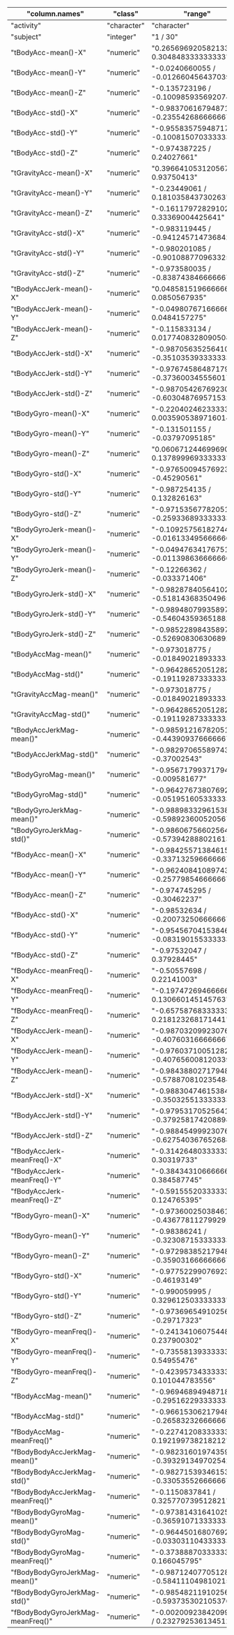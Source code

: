 |"column.names" | "class" | "range" | "mean"|
|---|---|---|---|
| "activity" | "character" | "character" | "Not available"|
| "subject" | "integer" | "1  /  30" | "Not available"
| "tBodyAcc-mean()-X" | "numeric" | "0.265696920582133  /  0.304848333333333" | "0.274966887708401"
| "tBodyAcc-mean()-Y" | "numeric" | "-0.0240660055  /  -0.0126604564370395" | "-0.0177925272996138"
| "tBodyAcc-mean()-Z" | "numeric" | "-0.135723196  /  -0.100985935692074" | "-0.109418462727495"
| "tBodyAcc-std()-X" | "numeric" | "-0.983706167948718  /  -0.235542686666667" | "-0.611908308024356"
| "tBodyAcc-std()-Y" | "numeric" | "-0.955835759487179  /  -0.100815070333333" | "-0.518268046527243"
| "tBodyAcc-std()-Z" | "numeric" | "-0.974387225  /  0.24027661" | "-0.610511144514892"
| "tGravityAcc-mean()-X" | "numeric" | "0.396641053120567  /  0.93750413" | "0.682078255337072"
| "tGravityAcc-mean()-Y" | "numeric" | "-0.23449061  /  0.181035843730263" | "-0.00126792041333595"
| "tGravityAcc-mean()-Z" | "numeric" | "-0.161179728291022  /  0.33369004425641" | "0.0996692828503638"
| "tGravityAcc-std()-X" | "numeric" | "-0.983119445  /  -0.941245714736842" | "-0.965988292000499"
| "tGravityAcc-std()-Y" | "numeric" | "-0.980201085  /  -0.901088770963325" | "-0.956528806158204"
| "tGravityAcc-std()-Z" | "numeric" | "-0.973580035  /  -0.838743846666667" | "-0.938391691871574"
| "tBodyAccJerk-mean()-X" | "numeric" | "0.0485815196666667  /  0.0850567935" | "0.0778493291670314"
| "tBodyAccJerk-mean()-Y" | "numeric" | "-0.0498076716666667  /  0.0484157275" | "0.00747594873699747"
| "tBodyAccJerk-mean()-Z" | "numeric" | "-0.115833134  /  0.0177408328090508" | "-0.00751340770859564"
| "tBodyAccJerk-std()-X" | "numeric" | "-0.987056352564103  /  -0.351035393333333" | "-0.642222712016361"
| "tBodyAccJerk-std()-Y" | "numeric" | "-0.976745864871795  /  -0.373600345556017" | "-0.615377328460349"
| "tBodyAccJerk-std()-Z" | "numeric" | "-0.987054267692308  /  -0.603048769571532" | "-0.771323601857556"
| "tBodyGyro-mean()-X" | "numeric" | "-0.220402462333333  /  0.00359053897160142" | "-0.0386830778486408"
| "tBodyGyro-mean()-Y" | "numeric" | "-0.131501155  /  -0.03797095185" | "-0.0755654984101689"
| "tBodyGyro-mean()-Z" | "numeric" | "0.0606712446996904  /  0.137899969333333" | "0.0896705211357793"
| "tBodyGyro-std()-X" | "numeric" | "-0.976500945769231  /  -0.45290561" | "-0.724826086290265"
| "tBodyGyro-std()-Y" | "numeric" | "-0.987254135  /  0.132826163" | "-0.676164276019267"
| "tBodyGyro-std()-Z" | "numeric" | "-0.971535677820513  /  -0.259336893333333" | "-0.657880950641226"
| "tBodyGyroJerk-mean()-X" | "numeric" | "-0.109257561827445  /  -0.0161334956666667" | "-0.0933426938006405"
| "tBodyGyroJerk-mean()-Y" | "numeric" | "-0.0494763417675159  /  -0.0113986366666667" | "-0.0412971042141656"
| "tBodyGyroJerk-mean()-Z" | "numeric" | "-0.12266362  /  -0.033371406" | "-0.0562196963581819"
| "tBodyGyroJerk-std()-X" | "numeric" | "-0.982878405641026  /  -0.518143683504965" | "-0.737208496573436"
| "tBodyGyroJerk-std()-Y" | "numeric" | "-0.989480799358974  /  -0.546043593651882" | "-0.792410127535318"
| "tBodyGyroJerk-std()-Z" | "numeric" | "-0.985228984358974  /  -0.526908306306892" | "-0.745480611004063"
| "tBodyAccMag-mean()" | "numeric" | "-0.973018775  /  -0.0184902189333333" | "-0.55247852167756"
| "tBodyAccMag-std()" | "numeric" | "-0.96428652051282  /  -0.191192873333333" | "-0.595322166347371"
| "tGravityAccMag-mean()" | "numeric" | "-0.973018775  /  -0.0184902189333333" | "-0.55247852167756"
| "tGravityAccMag-std()" | "numeric" | "-0.96428652051282  /  -0.191192873333333" | "-0.595322166347371"
| "tBodyAccJerkMag-mean()" | "numeric" | "-0.985912167820513  /  -0.443909376666667" | "-0.655975439100367"
| "tBodyAccJerkMag-std()" | "numeric" | "-0.982970655897436  /  -0.37002543" | "-0.631678790740855"
| "tBodyGyroMag-mean()" | "numeric" | "-0.956717993717949  /  -0.009581677" | "-0.60530083571686"
| "tBodyGyroMag-std()" | "numeric" | "-0.964276738076923  /  -0.0519516053333333" | "-0.660578046067641"
| "tBodyGyroJerkMag-mean()" | "numeric" | "-0.988983329615385  /  -0.598923600520567" | "-0.768489749794504"
| "tBodyGyroJerkMag-std()" | "numeric" | "-0.986067566025641  /  -0.573942888021613" | "-0.784510214638437"
| "fBodyAcc-mean()-X" | "numeric" | "-0.984255713846154  /  -0.337132596666667" | "-0.627493413405298"
| "fBodyAcc-mean()-Y" | "numeric" | "-0.962408410897436  /  -0.257798546666667" | "-0.546325842132305"
| "fBodyAcc-mean()-Z" | "numeric" | "-0.974745295  /  -0.30462237" | "-0.672319867744621"
| "fBodyAcc-std()-X" | "numeric" | "-0.98532634  /  -0.200732506666667" | "-0.607307126079442"
| "fBodyAcc-std()-Y" | "numeric" | "-0.954567041538462  /  -0.0831901553333333" | "-0.535623094988754"
| "fBodyAcc-std()-Z" | "numeric" | "-0.97532047  /  0.37928445" | "-0.611561868110305"
| "fBodyAcc-meanFreq()-X" | "numeric" | "-0.50557698  /  0.22141003" | "-0.21238238808889"
| "fBodyAcc-meanFreq()-Y" | "numeric" | "-0.197472694666667  /  0.130660145145763" | "0.014743589793791"
| "fBodyAcc-meanFreq()-Z" | "numeric" | "-0.657587683333333  /  0.218123268171441" | "0.0349267990686718"
| "fBodyAccJerk-mean()-X" | "numeric" | "-0.987032099230769  /  -0.407603166666667" | "-0.659727228835958"
| "fBodyAccJerk-mean()-Y" | "numeric" | "-0.976037100512821  /  -0.407656008120339" | "-0.635409063961015"
| "fBodyAccJerk-mean()-Z" | "numeric" | "-0.984388027179487  /  -0.578870810235484" | "-0.753125582543867"
| "fBodyAccJerk-std()-X" | "numeric" | "-0.988304746153846  /  -0.350325513333333" | "-0.656603524465245"
| "fBodyAccJerk-std()-Y" | "numeric" | "-0.97953170525641  /  -0.379258174208898" | "-0.620245856964231"
| "fBodyAccJerk-std()-Z" | "numeric" | "-0.988454999230769  /  -0.627540367652688" | "-0.78839608168672"
| "fBodyAccJerk-meanFreq()-X" | "numeric" | "-0.314264803333333  /  0.30319733" | "-0.0400439153912856"
| "fBodyAccJerk-meanFreq()-Y" | "numeric" | "-0.384343106666667  /  0.384587745" | "-0.194920152204465"
| "fBodyAccJerk-meanFreq()-Z" | "numeric" | "-0.591555203333333  /  0.124765395" | "-0.122230852366025"
| "fBodyGyro-mean()-X" | "numeric" | "-0.973600250384615  /  -0.436778112799291" | "-0.677002126159036"
| "fBodyGyro-mean()-Y" | "numeric" | "-0.98386241  /  -0.323087153333333" | "-0.709901970633791"
| "fBodyGyro-mean()-Z" | "numeric" | "-0.972983852179487  /  -0.359031666666667" | "-0.650150812345704"
| "fBodyGyro-std()-X" | "numeric" | "-0.977522990769231  /  -0.46193149" | "-0.741837790113824"
| "fBodyGyro-std()-Y" | "numeric" | "-0.990059995  /  0.329612503333333" | "-0.663309375980139"
| "fBodyGyro-std()-Z" | "numeric" | "-0.973696549102564  /  -0.29717323" | "-0.69368246762434"
| "fBodyGyro-meanFreq()-X" | "numeric" | "-0.241341060754489  /  0.237900302" | "-0.0910582209360206"
| "fBodyGyro-meanFreq()-Y" | "numeric" | "-0.735581393333333  /  0.54955476" | "-0.167498159458893"
| "fBodyGyro-meanFreq()-Z" | "numeric" | "-0.423957343333333  /  0.101044783556" | "-0.0593512611705966"
| "fBodyAccMag-mean()" | "numeric" | "-0.96946894948718  /  -0.295162293333333" | "-0.592419147929483"
| "fBodyAccMag-std()" | "numeric" | "-0.966153062179487  /  -0.265832326666667" | "-0.661721690872198"
| "fBodyAccMag-meanFreq()" | "numeric" | "-0.227412083333333  /  0.192199738218212" | "0.0720559971308869"
| "fBodyBodyAccJerkMag-mean()" | "numeric" | "-0.98231601974359  /  -0.393291349702542" | "-0.626290788948142"
| "fBodyBodyAccJerkMag-std()" | "numeric" | "-0.982715393461538  /  -0.330535526666667" | "-0.641881712351646"
| "fBodyBodyAccJerkMag-meanFreq()" | "numeric" | "-0.1150837841  /  0.325770739512821" | "0.163102232261506"
| "fBodyBodyGyroMag-mean()" | "numeric" | "-0.973814316410256  /  -0.365910713333333" | "-0.701143397183285"
| "fBodyBodyGyroMag-std()" | "numeric" | "-0.964450168076923  /  -0.0330311043333333" | "-0.69504976777609"
| "fBodyBodyGyroMag-meanFreq()" | "numeric" | "-0.373888703333333  /  0.166045795" | "-0.0452111445320707"
| "fBodyBodyGyroJerkMag-mean()" | "numeric" | "-0.987124077051282  /  -0.584111049810215" | "-0.786337348544085"
| "fBodyBodyGyroJerkMag-std()" | "numeric" | "-0.985482119102564  /  -0.593735302105376" | "-0.798097741215692"
| "fBodyBodyGyroJerkMag-meanFreq()" | "numeric" | "-0.00200923842099476  /  0.232792536134511" | "0.124116671331103"
